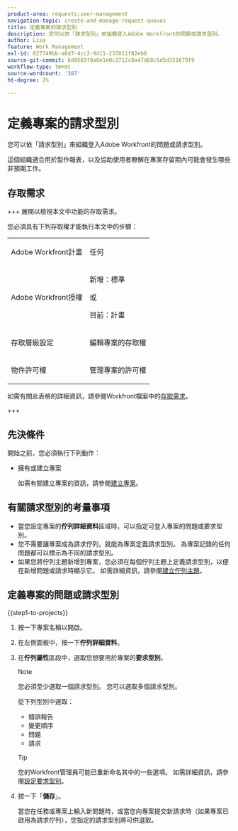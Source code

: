 ```yaml
---
product-area: requests;user-management
navigation-topic: create-and-manage-request-queues
title: 定義專案的請求型別
description: 您可以依「請求型別」來組織登入Adobe Workfront的問題或請求型別。
author: Lisa
feature: Work Management
exl-id: 627749bb-a8d7-4cc2-9d11-237811f82eb8
source-git-commit: 6d9583f8a0e1e0c3712c8a47d68c5d5d321679f9
workflow-type: tm+mt
source-wordcount: '387'
ht-degree: 2%

---
```


# 定義專案的請求型別

您可以依「請求型別」來組織登入Adobe Workfront的問題或請求型別。

這個組織適合用於製作報表，以及協助使用者瞭解在專案存留期內可能會發生哪些非預期工作。

## 存取需求

+++ 展開以檢視本文中功能的存取需求。

您必須具有下列存取權才能執行本文中的步驟：

<table style="table-layout:auto"> 
 <col> 
 <col> 
 <tbody> 
  <tr> 
   <td role="rowheader">Adobe Workfront計畫</td> 
   <td> <p>任何</p> </td> 
  </tr> 
  <tr> 
   <td role="rowheader">Adobe Workfront授權</td> 
   <td>
    <p>新增：標準</p>
    <p>或</p>
    <p>目前：計畫</p></td>  
  </tr> 
  <tr> 
   <td role="rowheader">存取層級設定</td> 
   <td> <p>編輯專案的存取權</p></td> 
  </tr> 
  <tr> 
   <td role="rowheader">物件許可權</td> 
   <td> <p>管理專案的許可權</p></td> 
  </tr> 
 </tbody> 
</table>

如需有關此表格的詳細資訊，請參閱Workfront檔案中的[存取需求](/help/quicksilver/administration-and-setup/add-users/access-levels-and-object-permissions/access-level-requirements-in-documentation.md)。

+++

## 先決條件

開始之前，您必須執行下列動作：

* 擁有或建立專案

  如需有關建立專案的資訊，請參閱[建立專案](../../../manage-work/projects/create-projects/create-project.md)。

## 有關請求型別的考量事項

* 當您設定專案的&#x200B;**佇列詳細資料**&#x200B;區域時，可以指定可登入專案的問題或要求型別。
* 您不需要讓專案成為請求佇列，就能為專案定義請求型別。 為專案記錄的任何問題都可以標示為不同的請求型別。
* 如果您將佇列主題新增到專案，您必須在每個佇列主題上定義請求型別，以便在新增問題或請求時顯示它。 如需詳細資訊，請參閱[建立佇列主題](../../../manage-work/requests/create-and-manage-request-queues/create-queue-topics.md)。

## 定義專案的問題或請求型別

{{step1-to-projects}}

1. 按一下專案名稱以開啟。
1. 在左側面板中，按一下&#x200B;**佇列詳細資料**。
1. 在&#x200B;**佇列屬性**&#x200B;區段中，選取您想要用於專案的&#x200B;**要求型別**。

   >[!NOTE]
   >
   >您必須至少選取一個請求型別。 您可以選取多個請求型別。

   從下列型別中選取：

   * 錯誤報告
   * 變更順序
   * 問題
   * 請求

   >[!TIP]
   >
   >您的Workfront管理員可能已重新命名其中的一些選項。 如需詳細資訊，請參閱[設定要求型別](../../../administration-and-setup/set-up-workfront/configure-system-defaults/configure-request-types.md)。

1. 按一下「**儲存**」。

   當您在任務或專案上輸入新問題時，或當您向專案提交新請求時（如果專案已啟用為請求佇列），您指定的請求型別將可供選取。
